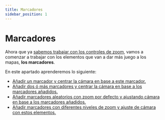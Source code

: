 ```yaml
---
title: Marcadores
sidebar_position: 1
---
```

# Marcadores

Ahora que ya [sabemos trabajar con los controles de zoom](../05-zoom/positions-btn-texts.md), vamos a comenzar a trabajar con los elementos que van a dar más juego a los mapas, **los marcadores**.

En este apartado aprenderemos lo siguiente:
* [Añadir un marcador y centrar la cámara en base a este marcador.](./one-marker.md)
* [Añadir dos ó más marcadores y centrar la cámara en base a los marcadores añadidos.](./two-or-more-markers.md)
* [Añadir marcadores aleatorios con zoom por defecto y ajustando cámara en base a los marcadores añadidos.](./random-markers-default-zoom.md)
* [Añadir marcadores con diferentes niveles de zoom y ajuste de cámara con estos elementos.](./random-markers-select-zoom.md)